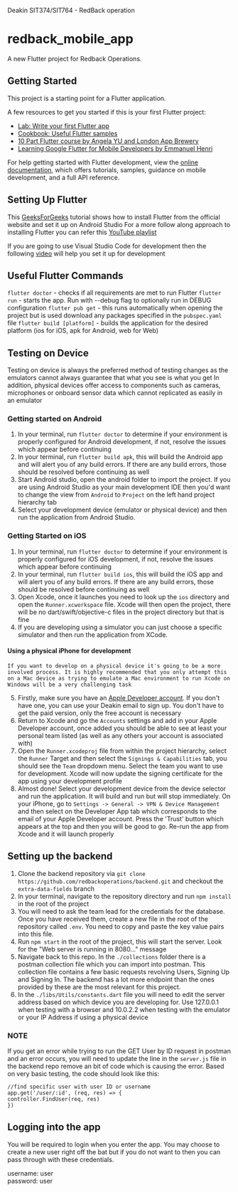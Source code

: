 Deakin SIT374/SIT764 - RedBack operation

# redback_mobile_app

A new Flutter project for Redback Operations.

## Getting Started

This project is a starting point for a Flutter application.

A few resources to get you started if this is your first Flutter project:

- [Lab: Write your first Flutter app](https://docs.flutter.dev/get-started/codelab)
- [Cookbook: Useful Flutter samples](https://docs.flutter.dev/cookbook)
- [10 Part Flutter course by Angela YU and London App Brewery](https://www.linkedin.com/learning/flutter-part-01-introduction?trk=learning-topics_learning-search-card_search-card&upsellOrderOrigin=default_guest_learning)
- [Learning Google Flutter for Mobile Developers by Emmanuel Henri](https://www.linkedin.com/learning/learning-google-flutter-for-mobile-developers?trk=learning-course_related-content-card&upsellOrderOrigin=default_guest_learning)

For help getting started with Flutter development, view the
[online documentation](https://docs.flutter.dev/), which offers tutorials,
samples, guidance on mobile development, and a full API reference.

## Setting Up Flutter
This [GeeksForGeeks](https://www.geeksforgeeks.org/how-to-install-flutter-on-windows/) tutorial shows how to install Flutter from the official website and set it up on Android Studio
For a more follow along approach to installing Flutter you can refer this [YouTube playlist](https://www.youtube.com/watch?v=lkUj76YSMhQ&list=PLMQAFLQy-nKfhqpyh5bNvrt_R23U9LMvx&index=3)

If you are going to use Visual Studio Code for development then the following [video](https://www.youtube.com/watch?v=vBgCgHBMR3c) will help you set it up for development

## Useful Flutter Commands
`flutter doctor` - checks if all requirements are met to run Flutter
`flutter run` - starts the app. Run with --debug flag to optionally run in DEBUG configuration
`flutter pub get` - this runs automatically when opening the project but is used download any packages specified in the `pubspec.yaml` file
`flutter build [platform]` - builds the application for the desired platform (ios for iOS, apk for Android, web for Web)

## Testing on Device
Testing on device is always the preferred method of testing changes as the emulators cannot always guarantee that what you see is what you get
In addition, physical devices offer access to components such as cameras, microphones or onboard sensor data which cannot replicated as easily in an emulator

### Getting started on Android
1. In your terminal, run `flutter doctor` to determine if your environment is properly configured for Android development, if not, resolve the issues which appear before continuing
2. In your terminal, run `flutter build apk`, this will build the Android app and will alert you of any build errors. If there are any build errors, those should be resolved before continuing as well
3. Start Android studio, open the android folder to import the project. If you are using Android Studio as your main development IDE then you'd want to change the view from `Android` to `Project` on the left hand project hierarchy tab
4. Select your development device (emulator or physical device) and then run the application from Android Studio.

### Getting Started on iOS
1. In your terminal, run `flutter doctor` to determine if your environment is properly configured for iOS development, if not, resolve the issues which appear before continuing
2. In your terminal, run `flutter build ios`, this will build the iOS app and will alert you of any build errors. If there are any build errors, those should be resolved before continuing as well
3. Open Xcode, once it launches you need to look up the `ios` directory and open the `Runner.xcworkspace` file. Xcode will then open the project, there will be no dart/swift/objective-c files in the project directory but that is fine
4. If you are developing using a simulator you can just choose a specific simulator and then run the application from XCode.

#### Using a physical iPhone for development
    If you want to develop on a physical device it's going to be a more involved process. It is highly recommended that you only attempt this on a Mac device as trying to emulate a Mac environment to run Xcode on Windows will be a very challenging task  
5. Firstly, make sure you have an [Apple Developer account](https://developer.apple.com/). If you don't have one, you can use your Deakin email to sign up. You don't have to get the paid version, only the free account is necessary
6. Return to Xcode and go the `Accounts` settings and add in your Apple Developer account, once added you should be able to see at least your personal team listed (as well as any others your account is associated with)
7. Open the `Runner.xcodeproj` file from within the project hierarchy, select the `Runner` Target and then select the `Signings & Capabilities` tab, you should see the `Team` dropdown menu. Select the team you want to use for development. Xcode will now update the signing certificate for the app using your development profile
8. Almost done! Select your development device from the device selector and run the application. It will build and run but will stop immediately. On your iPhone, go to `Settings -> General -> VPN & Device Management` and then select on the Developer App tab which corresponds to the email of your Apple Developer account. Press the 'Trust' button which appears at the top and then you will be good to go. Re-run the app from Xcode and it will launch properly

## Setting up the backend
1. Clone the backend repository via `git clone https://github.com/redbackoperations/backend.git` and checkout the `extra-data-fields` branch
2. In your terminal, navigate to the repository directory and run `npm install` in the root of the project
3. You will need to ask the team lead for the credentials for the database. Once you have received them, create a new file in the root of the repository called `.env`. You need to copy and paste the key value pairs into this file.
4. Run `npm start` in the root of the project, this will start the server. Look for the "Web server is running in 8080..." message
5. Navigate back to this repo. In the `./collections` folder there is a postman collection file which you can import into postman. This collection file contains a few basic requests revolving Users, Signing Up and Signing In. The backend has a lot more endpoint than the ones provided by these are the most relevant for this project.
6. In the `./libs/Utils/constants.dart` file you will need to edit the server address based on which device you are developing for. Use 127.0.0.1 when testing with a browser and 10.0.2.2 when testing with the emulator or your IP Address if using a physical device

### NOTE
If you get an error while trying to run the GET User by ID request in postman and an error occurs, you will need to update the line in the `server.js` file in the backend repo remove an bit of code which is causing the error. Based on very basic testing, the code should look like this:
```
//find specific user with user ID or username
app.get('/user/:id', (req, res) => {
controller.FindUser(req, res)
})
```

## Logging into the app
You will be required to login when you enter the app. You may choose to create a new user right off the bat but if you do not want to then you can pass through with these credentials.

username: user  
password: user
